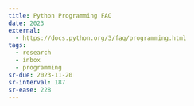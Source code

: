 ```yaml
---
title: Python Programming FAQ
date: 2023
external:
  - https://docs.python.org/3/faq/programming.html
tags:
  - research
  - inbox
  - programming
sr-due: 2023-11-20
sr-interval: 187
sr-ease: 228
---
```


